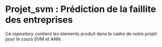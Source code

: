 # Projet_svm : Prédiction de la faillite des entreprises

Ce *repository* contient les elements produit dans le cadre de notre projet pour le cours SVM et ANN.
